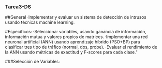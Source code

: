 ### Tarea3-DS
##General
	·Implementar y evaluar un sistema de detección de intrusos usando técnicas machine learning.
	
#Específicos:
	·Seleccionar variables, usando ganancia de información, información mutua y valores propios de matrices.
	·Implementar una red neuronal artificial (ANN) usando aprendizaje híbrido (PSO+BP) para clasificar tres tipo de tráfico (normal, dos, probe).
	·Evaluar el rendimiento de la ANN usando métricas de exactitud y F-scores para cada clase."
	
###Selección de Variables:

